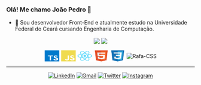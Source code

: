 ### Olá! Me chamo João Pedro 👋


- 🔭 Sou desenvolvedor Front-End e atualmente estudo na Universidade Federal do Ceará cursando Engenharia de Computação.

<!-- GitHub Stats -->

<div align="center">
  <a href="https://github.com/Joel-Rodrigues404" target="_blank" style="text-decoration: none;">
    <img height="200" align="center" src="https://github-readme-stats.vercel.app/api?username=Dev-Joao-Pedro&theme=radical&rank_icon=github&show_icons=true&repo-private=true"/>
    <img height="200" align="center" src="https://github-readme-stats.vercel.app/api/top-langs?username=Dev-Joao-Pedro&layout=compact&langs_count=8&card_width=320&theme=radical&"/>
    <br>
  </a>
</div

  <!-- TECNOLOGIAS QUE USO -->

<div align="center" style="display: inline_block"><br>
  <img align="center" alt="Rafa-Js" height="30" width="40" src="https://raw.githubusercontent.com/devicons/devicon/master/icons/typescript/typescript-plain.svg">
  <img align="center" alt="Rafa-Js" height="30" width="40" src="https://raw.githubusercontent.com/devicons/devicon/master/icons/javascript/javascript-plain.svg">
  <img align="center" alt="Rafa-React" height="30" width="40" src="https://raw.githubusercontent.com/devicons/devicon/master/icons/react/react-original.svg">
  <img align="center" alt="Rafa-HTML" height="30" width="40" src="https://raw.githubusercontent.com/devicons/devicon/master/icons/html5/html5-original.svg">
  <img align="center" alt="Rafa-CSS" height="30" width="40" src="https://raw.githubusercontent.com/devicons/devicon/master/icons/css3/css3-original.svg">
  <img align="center" alt="Rafa-CSS" height="30" width="40" src="https://cdn.jsdelivr.net/gh/devicons/devicon/icons/git/git-original.svg">
</div>

<hr>
<!-- SOCIAIS -->
<div align="center">
  <a href="https://www.linkedin.com/in/joao-pedro-sm/" target="_blank"><img src="https://img.shields.io/badge/-LinkedIn-%230077B5?style=for-the-badge&logo=linkedin&logoColor=white" alt="LinkedIn"/></a>
  <a href="mailto:marquesjoaopedro1234@gmail.com"><img src="https://img.shields.io/badge/-Gmail-%23333?style=for-the-badge&logo=gmail&logoColor=white" alt="Gmail"/></a>
  <a href="https://x.com/JoaoPedro_Mrqs" target="_blank"><img src="https://img.shields.io/badge/Twitter-1DA1F2?style=for-the-badge&logo=twitter&logoColor=white" alt="Twitter"/></a>
  <a href="https://www.instagram.com/_joaopedro_sm/" target="_blank"><img src="https://img.shields.io/badge/Instagram-E4405F?style=for-the-badge&logo=instagram&logoColor=white" alt="Instagram"/></a>
</div>

